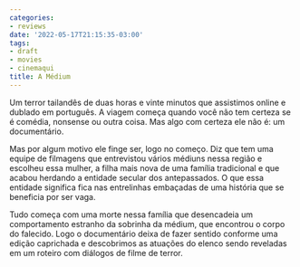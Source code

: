 ```yaml
---
categories:
- reviews
date: '2022-05-17T21:15:35-03:00'
tags:
- draft
- movies
- cinemaqui
title: A Médium
---
```


Um terror tailandês de duas horas e vinte minutos que assistimos online e dublado em português. A viagem começa quando você não tem certeza se é comédia, nonsense ou outra coisa. Mas algo com certeza ele não é: um documentário.

Mas por algum motivo ele finge ser, logo no começo. Diz que tem uma equipe de filmagens que entrevistou vários médiuns nessa região e escolheu essa mulher, a filha mais nova de uma família tradicional e que acabou herdando a entidade secular dos antepassados. O que essa entidade significa fica nas entrelinhas embaçadas de uma história que se beneficia por ser vaga.

Tudo começa com uma morte nessa família que desencadeia um comportamento estranho da sobrinha da médium, que encontrou o corpo do falecido. Logo o documentário deixa de fazer sentido conforme uma edição caprichada e descobrimos as atuações do elenco sendo reveladas em um roteiro com diálogos de filme de terror.
